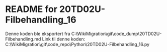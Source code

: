 # README for 20TD02U-Filbehandling_16
Denne koden ble eksportert fra C:\WikiMigration\git\code_dump\20TD02U-Filbehandling.md
Link til denne koden: C:\WikiMigration\git\code_repo\Python\20TD02U-Filbehandling_16.py
